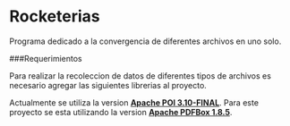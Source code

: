 Rocketerias
===========

Programa dedicado a la convergencia de diferentes archivos en uno solo.

###Requerimientos

Para realizar la recoleccion de datos de diferentes tipos de archivos es necesario agregar las siguientes librerias al proyecto.

 Actualmente se utiliza la version [**Apache POI 3.10-FINAL**](http://poi.apache.org/). 
 Para este proyecto se esta utilizando la version [**Apache PDFBox 1.8.5**](http://pdfbox.apache.org/). 

